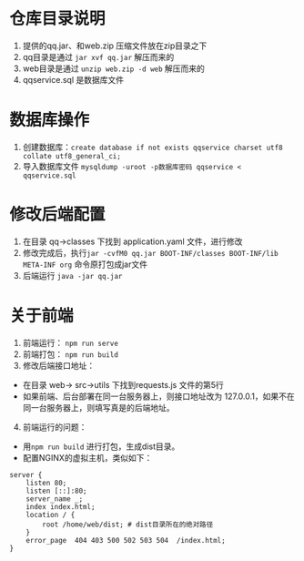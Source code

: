 # 仓库目录说明
1. 提供的qq.jar、和web.zip 压缩文件放在zip目录之下
2. qq目录是通过 `jar xvf qq.jar` 解压而来的
3. web目录是通过 `unzip web.zip -d web` 解压而来的
4. qqservice.sql 是数据库文件

# 数据库操作
1. 创建数据库：`create database if not exists qqservice charset utf8 collate utf8_general_ci;`
2. 导入数据库文件 `mysqldump -uroot -p数据库密码 qqservice < qqservice.sql`

# 修改后端配置
1. 在目录 qq->classes 下找到 application.yaml 文件，进行修改
2. 修改完成后，执行`jar -cvfM0 qq.jar BOOT-INF/classes BOOT-INF/lib META-INF org` 命令原打包成jar文件
3. 后端运行 `java -jar qq.jar`

# 关于前端
1. 前端运行： `npm run serve`
2. 前端打包： `npm run build`
3. 修改后端接口地址： 
* 在目录 web-> src->utils 下找到requests.js 文件的第5行
* 如果前端、后台部署在同一台服务器上，则接口地址改为 127.0.0.1，如果不在同一台服务器上，则填写真是的后端地址。
4. 前端运行的问题：
* 用`npm run build` 进行打包，生成dist目录。
* 配置NGINX的虚拟主机，类似如下：
```
server {
	listen 80;
	listen [::]:80;
	server_name _;
	index index.html;
	location / {
		root /home/web/dist; # dist目录所在的绝对路径
	}
	error_page  404 403 500 502 503 504  /index.html;
}
```
